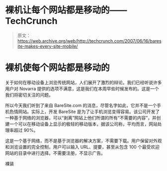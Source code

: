 # 裸机让每个网站都是移动的——TechCrunch

> 原文：<https://web.archive.org/web/http://techcrunch.com/2007/06/16/baresite-makes-every-site-mobile/>

# 裸机使每个网站都是移动的

关于如何在移动设备上浏览传统网站，人们展开了激烈的辩论。我们已经听说许多用户对 Novarra 提供的选项不满意，这是我们在本周早些时候发布的。这是一个我们将密切关注的问题。

所以今天我们听到了来自 BareSite.com 的消息，尽管名字如此，它并不是一个手机色情网站。实际上，开发 BareSite 是为了让手机浏览变得容易。该公司开发了一种基于网络的浏览器，可以“剥离”网站上他们所谓的所有“不需要的内容”，并创建一个可以在移动设备上显示的极轻的移动版本，据该公司称，平均而言，网站处理率超过 90%。

这是一个基于网络，而不是基于浏览器的解决方案，不需要下载。用户保留对外观和浏览设置的完全控制，用户可以输入 URL、提要，甚至从包含 100 个最受欢迎网站的目录中进行选择。不需要注册，不显示广告。

裸装